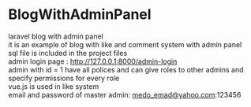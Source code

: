 # BlogWithAdminPanel
laravel blog with admin panel <br />
it is an example of blog with like and comment system with admin panel <br />
sql file is included in the project files <br />
admin login page : http://127.0.0.1:8000/admin-login <br />
admin with id = 1 have all polices and can give roles to other admins and specify permissions for every role <br />
vue.js is used in like system <br />
email and password of master admin: medo_emad@yahoo.com:123456 <br />
